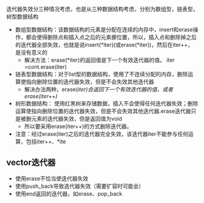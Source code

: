 迭代器失效分三种情况考虑，也是从三种数据结构考虑，分别为数组型，链表型，树型数据结构

+ 数组型数据结构：该数据结构的元素是分配在连续的内存中，insert和erase操作，都会使得删除点和插入点之后的元素挪位置，所以，插入点和删除掉之后的迭代器全部失效，也就是说insert(*iter)(或erase(*iter))，然后在iter++，是没有意义的
  + 解决方法：erase(*iter)的返回值是下一个有效迭代器的值。 iter =cont.erase(iter)
+ 链表型数据结构：对于list型的数据结构，使用了不连续分配的内存，删除运算使指向删除位置的迭代器失效，但是不会失效其他迭代器
  + 解决办法两种，erase(*iter)会返回下一个有效迭代器的值，或者erase(iter++)*
+ 树形数据结构： 使用红黑树来存储数据，插入不会使得任何迭代器失效；删除运算使指向删除位置的迭代器失效，但是不会失效其他迭代器.erase迭代器只是被删元素的迭代器失效，但是返回值为void
  + 所以要采用erase(iter++)的方式删除迭代器。
+ 注意：经过erase(iter)之后的迭代器完全失效，该迭代器iter不能参与任何运算，包括iter++、*ite



## vector迭代器

+ 使用erase不恰当使迭代器失效
+ 使用push_back导致迭代器失效（需要扩容时可能会）
+ 使用end返回的迭代器，如erase、pop_back